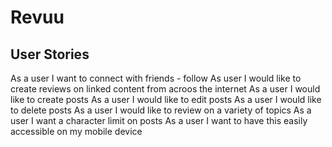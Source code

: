 # Revuu

## User Stories

As a user I want to connect with friends - follow
As  user I would like to create reviews on linked content from acroos the internet
As a user I would like to create posts
As a user I would like to edit posts
As a user I would like to delete posts
As a user I would like to review on a variety of topics
As a user I want a character limit on posts
As a user I want to have this easily accessible on my mobile device
